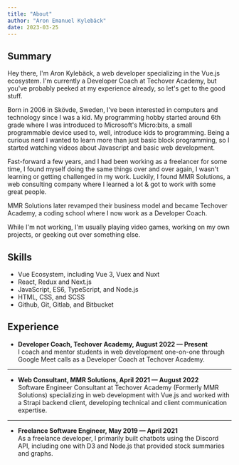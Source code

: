 ```yaml
---
title: "About"
author: "Aron Emanuel Kylebäck"
date: 2023-03-25
---
```

## Summary
Hey there, I'm Aron Kylebäck, a web developer specializing in the Vue.js ecosystem. I'm currently a Developer Coach at Techover Academy, but you've probably peeked at my experience already, so let's get to the good stuff.

Born in 2006 in Skövde, Sweden, I've been interested in computers and technology since I was a kid. My programming hobby started around 6th grade where I was introduced to Microsoft's Micro:bits, a small programmable device used to, well, introduce kids to programming.
Being a curious nerd I wanted to learn more than just basic block programming, so I started watching videos about Javascript and basic web development.

Fast-forward a few years, and I had been working as a freelancer for some time, I found myself doing the same things over and over again, I wasn't learning or getting challenged in my work. Luckily, I found MMR Solutions, a web consulting company where I learned a lot & got to work with some great people. 

MMR Solutions later revamped their business model and became Techover Academy, a coding school where I now work as a Developer Coach.

While I'm not working, I'm usually playing video games, working on my own projects, or geeking out over something else.

## Skills
- Vue Ecosystem, including Vue 3, Vuex and Nuxt
- React, Redux and Next.js
- JavaScript, ES6, TypeScript, and Node.js
- HTML, CSS, and SCSS
- Github, Git, Gitlab, and Bitbucket
## Experience
- **Developer Coach, Techover Academy, August 2022 — Present**  
I coach and mentor students in web development one-on-one through Google Meet calls as a Developer Coach at Techover Academy.  
---
- **Web Consultant, MMR Solutions, April 2021 — August 2022**  
Software Engineer Consultant at Techover Academy (Formerly MMR Solutions) specializing in web development with Vue.js and worked with a Strapi backend client, developing technical and client communication expertise.
---
- **Freelance Software Engineer, May 2019 — April 2021**  
As a freelance developer, I primarily built chatbots using the Discord API, including one with D3 and Node.js that provided stock summaries and graphs.